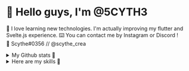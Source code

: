 # 🎐 Hello guys, I'm @5CYTH3
🔬 I love learning new technologies. I'm actually improving my flutter and Svelte.js experience.
⌨️ You can contact me by Instagram or Discord !  
📡 Scythe#0356 // @scythe_crea  

<details>
  <summary>My Github stats 🚀</summary>
  [![Top Langs](https://github-readme-stats.vercel.app/api/top-langs/?username=5CYTH3&layout=compact&bg_color=#0d1117)](https://github.com/anuraghazra/github-readme-stats)
  <div align="right">
    <img src="https://github-readme-stats.vercel.app/api?username=5cyth3&show_icons=true&count_private=true&hide_border=true" align="center" />
  </div>  
</details>

<details>
  <summary>Here are my skills 👀</summary>
  # 🎏 Skills that I master
  <table>
    <tr>
      <td valign="top" width="33%">
        ### Frontend  
        <div align="center">  
          <img style="margin: 10px" src="https://profilinator.rishav.dev/skills-assets/css3-original-wordmark.svg" alt="CSS3" height="50" />  
          <img style="margin: 10px" src="https://profilinator.rishav.dev/skills-assets/html5-original-wordmark.svg" alt="HTML5" height="50" />  
          <img style="margin: 10px" src="https://profilinator.rishav.dev/skills-assets/javascript-original.svg" alt="JavaScript" height="50" />  
          <img style="margin: 10px" src="https://profilinator.rishav.dev/skills-assets/gulp-plain.svg" alt="gulp.js" height="50" />  
          <img style="margin: 10px" src="https://profilinator.rishav.dev/skills-assets/sass-original.svg" alt="Sass" height="50" />  
        </div>
      </td>
      <td valign="top" width="33%">
        ### Mobile  
        <div align="center">  
          <img style="margin: 10px" src="https://profilinator.rishav.dev/skills-assets/flutterio-icon.svg" alt="Flutter" height="50" />  
          <img style="margin: 10px" src="https://profilinator.rishav.dev/skills-assets/firebase.png" alt="Firebase" height="50" />  
          <img style="margin: 10px" src="https://profilinator.rishav.dev/skills-assets/java-original-wordmark.svg" alt="Java" height="50" />  
          <img style="margin: 10px" src="https://profilinator.rishav.dev/skills-assets/dartlang-icon.svg" alt="Dart" height="50" />  
        </div>
      </td>
      <td valign="top" width="33%">
        ### Random Skills
        <div align="center">  
          <img style="margin: 10px" src="https://profilinator.rishav.dev/skills-assets/linux-original.svg" alt="Linux" height="50" />  
          <img style="margin: 10px" src="https://profilinator.rishav.dev/skills-assets/git-scm-icon.svg" alt="Git" height="50" />  
          <img style="margin: 10px" src="https://profilinator.rishav.dev/skills-assets/gnu_bash-icon.svg" alt="Bash" height="50" />  
          <img style="margin: 10px" src="https://profilinator.rishav.dev/skills-assets/docker-original-wordmark.svg" alt="Docker" height="50" />  
        </div>
      </td>
    </tr>
  </table>  
  <br/>  
  <div align="center">
    <a href="https://github.com/rishavanand" target="_blank">
      <img src=https://img.shields.io/badge/github-%2324292e.svg?&style=for-the-badge&logo=github&logoColor=white alt=github style="margin-bottom: 5px;" />
    </a>
    <a href="https://instagram.com/scythe_crea" target="_blank">
      <img src=https://img.shields.io/badge/instagram-%23000000.svg?&style=for-the-badge&logo=instagram&logoColor=white alt=instagram style="margin-bottom: 5px;" />
    </a>  
  </div>
</details>
